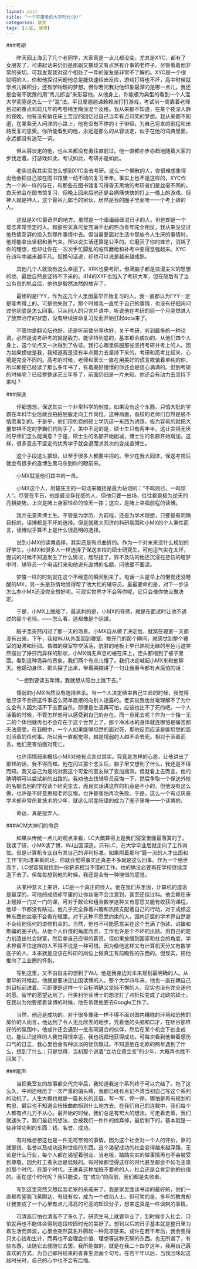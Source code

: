 ```yaml
---
layout: post
title: "一个平庸者的大学时光(9)"
categories: 散文
tags: [人生, 理想]
---
```


###考研

　　昨天回上海见了几个老同学，大家真是一点儿都没变。尤其是XYC，都有了女朋友了，可讲起话来仍旧是那副又猥琐又有点煞有介事的老样子。尽管看着他非常的亲切，可我发现我对这个相处了一年的室友是非常不了解的。XYC是一个很聪明的人，你和他探讨问题他总是能快速给出反应，游戏打得也不坏，高中时候就学点儿微积分，还有学物理的梦想。但你若问我对他印象最深的是哪一点儿，我还是会毫不犹豫的用“吊儿郎当”来形容他。从他身上，你能极为典型的看到一个人混大学究竟是怎么一个“混”法。平日里翘翘课赖赖床打打游戏，考试前一周靠着老师划过的重点和前几年的考卷稀里糊涂混个及格。我从来都不知道，在某个夜深人静的夜晚，他有没有躺在床上苦涩的回忆过自己当年有点可笑的梦想。我从来都不知道，在某条无人问津的小路上，他有没有不停的彳亍徘徊，为自己将来的前程和出路反复的思索。你所能看到的他，永远是那么的从容淡定，似乎在他的词典里面，永远都没有迷茫一词。

　　但从容淡定的他，也从来都没有勇往直前过。他一直都亦步亦趋地随着大家的步伐走着。打游戏如此，考试如此，考研亦是如此。

　　老实说我其实没怎么想到XYC会去考研。这么一个懒散的人，你很难想象得出他会把自己按在图书馆里一动不动的复习半年。事实上也不是这样的，XYC作为一个神一样的存在，和那些在图书馆复习得昏天黑地的考研者们是丝毫不同的。白天他会在图书馆复习，但晚上回来后他还是会痛痛快快的打上一晚上的游戏。但神人就是神人，这个最吊儿郎当的家伙，居然是我的圈子里面唯一一个考上研的人。

　　这就是XYC最奇异的地方。虽然是一个庸庸碌碌混日子的人，但他却是一个意念非常坚定的人。和那些天真可爱充满干劲的热血青年完全相反，我从来没见过他热情澎湃的投入到哪件事情中去。但当需要面对生活中那些令人生厌的事情时，他却能拿出坚韧和勇气来。所以说生活还算是公平的。它磨灭了你的锋芒，消耗了你的理想，但却让你在一次次手忙脚乱的临阵磨枪和补考中变得坚强起来。XYC在四年中越来越平凡。但换句话说，却也可以说是越来越成熟。

　　其他几个人就没有这么幸运了。XRK也要考研，但满脑子都是浪漫主义的思想的他，最后自然是坚持不下来的。414的XYF也加入了考研大军，但在随后有了当公务员的机会后，他也是毅然决然的放弃了。

　　最惨的是FYY，作为这几个人里面最早开始复习的人，我一直都以为FYY一定是能考得上的。可是他失败了。那个时候我一直忙于自己的事情，也没有仔细询问过他到底是怎么回事。只从别人的只言片语中，听说他在考研的前一个月突然进入了放弃治疗的状态，没有继续拼命复习反而开始打起dota来了。

　　不管你是翻论坛也好，还是听前辈分享也好，关于考研，听到最多的一种论调，必然是说考研考的就是毅力。能坚持到底的，基本都会成功的。从他们四个人身上，这个论点又一次得到了佐证。我打心眼里佩服那些坚持考研并考上的人。因为如果换做是我，我知道我是没有半点毅力去坚持下来的。考研和高考比起来，心境是完全不同的。高考的时候，老师和家长一直在用美好的谎言欺骗着单纯的你，所以即便已经读了那么多年书了，有着美好憧憬的你还会是信心满满的。但到考研的时候呢？已经整整迷茫三年多了，前面仍旧是一片未知，你还会有动力去坚持下来吗？

###保送

　　仔细想想，保送其实一个非常科学的制度。如果没有这个东西，只怕大批的学霸在本科毕业后就会拍拍屁股走向工作岗位。这种局面，高校的老师们自然是极不情愿看到的。于是乎，他们用免费的硕士学历这一东西为诱饵，极为容易的就把大量举棋不定的学霸们钓到手了。美中不足的是，硕士生只有两年半，这让贪得无厌的导师们怎么能满意？于是，硕士生的名额开始削减，博士生的名额开始增加。这样，很多意志不坚定的优秀学子就会退而求其次的变成直博生。

　　这个手段这么猥琐，以至于很多人都要中招的。至少在我大同济，保送考核后就会有很多的直博生黑马杀到你的眼前来。

　　小MX就是他们其中的一员。

　　小MX这个人，用楚庄王的一句话来概括是最为贴切的：“不鸣则已，一鸣惊人”。尽管在平日，他是最没存在感的人，但他只要一出场，往往都是极为逆天的亮相姿势。上次是赌上身家性命的惊天一摔；这次，是赌上幸福前程的读博。

　　我并无意黑博士生。不管是为学历、为前程，还是为学术理想，只要是有明确目标的，读博都是不坏的选择。但是就我大同济的科研氛围和小MX的个人秉性而言，读博似乎算不上是什么很高明的选择。

　　说到小MX的读博选择，其实还是有点曲折的。作为一个对未来没什么规划的好学生，小MX和很多人一样选择了保送本校的硕士研究生。可他运气实在太坏，面试的时候不知道发生了什么情况，居然挂了。猝不及防的他还沉浸在悲伤的睡梦中时，辅导员一个电话打来和他说有直博的名额，问他要不要读。

　　梦魇一样的时刻就在这个不经意的瞬间到来了。电话一头是早上的懒觉还没睡醒的MX，另一头是热情地觉得帮了他大忙的辅导员。最最要命的是，对下一步该怎么办小MX还没完全想好呢。可现实世界才不会等你呢，它只会催你快点做决定。

　　于是，小MX上贼船了。最讽刺的是，小MX的导师，就是在面试时让他不通过的那个老师。——怎么看，这都像是个阴谋。

　　脑子里突然闪过了那一天的场景。小MX自从做了决定后，就窝在寝室一天都没有出来。下午，我和WJ从外面回到寝室。推开门的那个瞬间，就感觉到整个寝室的凝滞和压抑。昏暗的寝室空空荡荡，肮脏的地板上早已熟视无睹的黑色污迹突然摆出了狰狞而异样的形状，小MX悄无声息的蜷在床上，连头都缩到了被子里面。看到这种诡异的景象，我们两个有点儿懵了。我们决定喊起小MX来和他聊天。他蠕动身体，把头探了出来，带着哭腔讲了一句让我至今都有点后怕的话：

　　“一想到要读五年博，我就想从阳台上跳下去。”

　　懦弱的小MX当然没有选择自杀。当一个人决定结束自己生命的时候，我觉得他应该不会把这件事这么简单直接的向别人透露的。老实说我也丝毫理解不了为什么会有人因为活不下去而自杀。即便是生活再可怕，应该也比不了死的吧。一个人活着的时候，不管怎样他可以感受到自己的存在。而一旦死去呢？作为一个独一无二的个体他就再也不会存在于这个世界上了，那个冷冰冰的身体就连哪怕是痛苦都无法感受。在我眼中，一个人如果能够坦然的面对死，那他反而应该是能坦然的面对活着的任何事。所以我一直都觉得，越是懦弱的人越不会去死。相对于活着而言，他们更害怕面对死亡。

　　也许用懦弱来概括小MX对他有点言过其实。究竟是怎样的心态，让他讲出了那样的话，我不得而知。他在闪过那个念头后，脑子里又想到了什么，我还是不得而知。我又自己为是的对我这个可爱的室友做了妄加揣测。但就看上去而言，他的确明明可以尝试新的出路的。我劝他去找辅导员反悔一下，然后争取一个保送外校的名额去别的学校读个研究生去，而且实话讲这样的机会是不小的。但他没有这么做，也许是不好意思和老师反悔，也许是害怕再次失败。于是，这么一个有点厌恶学术却非常热爱技术的少年，就这么阴差阳错的成为了圈子里唯一一个读博的。

　　命运，真是捉弄人。

###ACM大神们的命运

　　如果从传统一点儿的观点来看，LC大概算得上是我们寝室里面最落寞的了。我读了研，小MX读了博，WJ出国深造。只有LC，在大学毕业后就走向了工作岗位。但是计算机专业自有其自己的评判标准。如果照着那句“最一流的人才出国和工作”的标准来看的话，你就会觉得事实还真差不多就是这么回事。作为一个绝世高手，LC很容易就找到一份薪资相当不错的工作，也的确没必要再在学校继续深造下去了。但每每想到他的时候，我还是会有一种惋惜的感觉。

　　从某种意义上来讲，LC是一个真正的怪人。他在我们系里面，计算机的造诣是最深的，可他的成绩却平庸的让你丝毫不会注意到，甚至还挂过科。他会赖在床上翘掉一门又一门的课，可对于数论和组合数学这种又有意思又能有收获的课程，他却一节都没有缺过。他几乎完全靠着兴趣和热情支配着自己的行动，对于成绩这种东西他丝毫不会看在眼里。对于这种不愿受约束的人，国内迂腐的学术界自然是不会给他任何的进修机会的。当然，他也不可能愿意呆在这个充满了伪装、谄媚和欺骗的圈子内。从他个人价值的角度而言，工作也许是个不坏的出路。用自己的能力创造出社会财富，然后拿自己应得的薪资。但如果放眼到国家和社会的角度，学术界留不住这样的人不得不说是一种可惜。因为像他这样又有计算机天分又有数学底子的人，本来就是应该在科研的岗位上做真正有前瞻性的东西的。但现实，把他推向了工业圈的怀抱。

　　写到这里，又不由自主的想到了WJ。他是我身边对未来规划最明确的人。从很早的时候起，他就是要决定出国读博的人。整个大学四年来，他也一直在朝自己的目标前进着。可即便是这样一个目标明确又坚持不懈的人，现实也没有完全遂他的愿。留学的愿望达到了，但美利坚读博士的想法打了点折扣变成了北欧的硕士。在我以为他要接着读博的时候，他告诉我他要去Google工作了。

　　当然，他还是成功的。对于很多像我一样不得不面对国内糟糕的环境和恐怖的房价的人而言，他达到了令人无比欣羡的地步。凭着他的头脑和口才，在硅谷那样好的的氛围中，他或许还会遇到一批志同道合的伙伴，然后在某个机会下创业成功。能认识这样的人我觉得很幸运，我也祝福他获得成功。可每次看到他带着感伤口气的日志，我心里也会有种淡淡的忧伤飘过。不知道他在北欧的两年遇到了什么，想到了什么；只是觉得，当初那个说着“立功立德立言”的少年，大概再也找不回来了。

###尾声

　　当把我室友的故事都交代完毕后，我知道我这个系列终于可以完结了。拖了这么久，中间还经历了一次严重的偏头痛，我都已经有点记不清当初自己写这个系列的动机了。人生大概也就是一篇长长的连载，写一写，停一停，哪怕是再有规划的构思，最后也不知道会扭扭曲曲拐到什么地方去。在我们自己的连载中，我们每个人都有点儿力不从心。最开始的时候，我们总是有宏大的想法。可走着走着，我们就迷失了。我们最初的想法，会被我们一件件的抛弃掉，最后剩下的，基本就是一些非常功利的东西：钱、名誉、成功。

　　有时候想想这也是一件无可奈何的事情。因为这个社会对一个人的评价，靠的就是钱、名誉以及成功这种世俗的东西。这个渴望成功的社会变得越来越浮躁，无论是什么行业，每个人都在渴望着创业、当老板，踏踏实实的做事情再也不会被受到尊敬，因为打工者永远是低贱的。有时候都觉得这样的时代甚至都会不如毛主席的那个时代，在那个时代，王进喜这种加班不要命的人，社会还是会肯定他的价值的。而在这个时代呢？我只能说，在“成功”的面前，我们都是失败者。

　　写到这里突然又想起我老家的亲戚来了。我是家里面读书读的最好的，他们一直都希望我飞黄腾达、有钱有权，成为一个成功人士。但可笑的是，多年的教育却让我变成了一个心里有点儿清高的可恶的知识分子，想来这真是一件讽刺的事情。

　　可清高只怕也清高不了多久了。研究生马上就要毕业了，到时候步入社会，只怕就再也不能体会得到这段校园时光的美好了。想到以后的日子基本就是整日里为着生活而奔波，心里会突然莫名升腾起一种荒凉感来。或许在若干年后，我会变得只关心钱和生计，而再也不会理会价值、理想等这种无聊的东西。也无所谓了，有些东西，该随它去就随它去罢。我所能做的，就是在我二十四岁这年，我用自己最喜欢的方式，为自己即将结束的青春生涯画个句号。在若干年以后，当我回味起这段时光时，自己的心中也不会有后悔。
